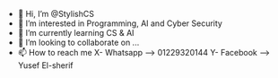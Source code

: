 - 👋 Hi, I’m @StylishCS
- 👀 I’m interested in Programming, AI and Cyber Security
- 🌱 I’m currently learning CS & AI
- 💞️ I’m looking to collaborate on ...
- 📫 How to reach me  X- Whatsapp --> 01229320144 Y- Facebook --> Yusef El-sherif

<!---
StylishCS/StylishCS is a ✨ special ✨ repository because its `README.md` (this file) appears on your GitHub profile.
You can click the Preview link to take a look at your changes.
--->
